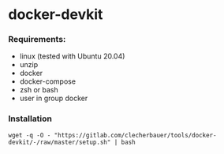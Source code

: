 # docker-devkit


### Requirements:
- linux (tested with Ubuntu 20.04)
- unzip
- docker
- docker-compose
- zsh or bash
- user in group docker

### Installation
`wget -q -O - "https://gitlab.com/clecherbauer/tools/docker-devkit/-/raw/master/setup.sh" | bash`